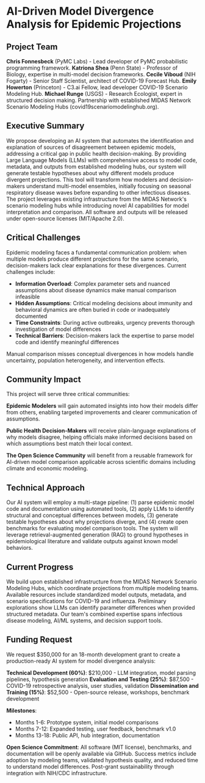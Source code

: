 # AI-Driven Model Divergence Analysis for Epidemic Projections

## Project Team

**Chris Fonnesbeck** (PyMC Labs) - Lead developer of PyMC probabilistic programming framework. **Katriona Shea** (Penn State) - Professor of Biology, expertise in multi-model decision frameworks. **Cecile Viboud** (NIH Fogarty) - Senior Staff Scientist, architect of COVID-19 Forecast Hub. **Emily Howerton** (Princeton) - C3.ai Fellow, lead developer COVID-19 Scenario Modeling Hub. **Michael Runge** (USGS) - Research Ecologist, expert in structured decision making. Partnership with established MIDAS Network Scenario Modeling Hubs (covid19scenariomodelinghub.org).

## Executive Summary

We propose developing an AI system that automates the identification and explanation of sources of disagreement between epidemic models, addressing a critical gap in public health decision-making. By providing Large Language Models (LLMs) with comprehensive access to model code, metadata, and outputs from established modeling hubs, our system will generate testable hypotheses about why different models produce divergent projections. This tool will transform how modelers and decision-makers understand multi-model ensembles, initially focusing on seasonal respiratory disease waves before expanding to other infectious diseases. The project leverages existing infrastructure from the MIDAS Network's scenario modeling hubs while introducing novel AI capabilities for model interpretation and comparison. All software and outputs will be released under open-source licenses (MIT/Apache 2.0).

## Critical Challenges

Epidemic modeling faces a fundamental communication problem: when multiple models produce different projections for the same scenario, decision-makers lack clear explanations for these divergences. Current challenges include:

- **Information Overload**: Complex parameter sets and nuanced assumptions about disease dynamics make manual comparison infeasible
- **Hidden Assumptions**: Critical modeling decisions about immunity and behavioral dynamics are often buried in code or inadequately documented
- **Time Constraints**: During active outbreaks, urgency prevents thorough investigation of model differences
- **Technical Barriers**: Decision-makers lack the expertise to parse model code and identify meaningful differences

Manual comparison misses conceptual divergences in how models handle uncertainty, population heterogeneity, and intervention effects.

## Community Impact

This project will serve three critical communities:

**Epidemic Modelers** will gain automated insights into how their models differ from others, enabling targeted improvements and clearer communication of assumptions.

**Public Health Decision-Makers** will receive plain-language explanations of why models disagree, helping officials make informed decisions based on which assumptions best match their local context.

**The Open Science Community** will benefit from a reusable framework for AI-driven model comparison applicable across scientific domains including climate and economic modeling.

## Technical Approach

Our AI system will employ a multi-stage pipeline: (1) parse epidemic model code and documentation using automated tools, (2) apply LLMs to identify structural and conceptual differences between models, (3) generate testable hypotheses about why projections diverge, and (4) create open benchmarks for evaluating model comparison tools. The system will leverage retrieval-augmented generation (RAG) to ground hypotheses in epidemiological literature and validate outputs against known model behaviors.

## Current Progress

We build upon established infrastructure from the MIDAS Network Scenario Modeling Hubs, which coordinate projections from multiple modeling teams. Available resources include standardized model outputs, metadata, and scenario specifications for COVID-19 and influenza. Preliminary explorations show LLMs can identify parameter differences when provided structured metadata. Our team's combined expertise spans infectious disease modeling, AI/ML systems, and decision support tools.

## Funding Request

We request $350,000 for an 18-month development grant to create a production-ready AI system for model divergence analysis:

**Technical Development (60%)**: $210,000 - LLM integration, model parsing pipelines, hypothesis generation
**Evaluation and Testing (25%)**: $87,500 - COVID-19 retrospective analysis, user studies, validation
**Dissemination and Training (15%)**: $52,500 - Open-source release, workshops, benchmark development

**Milestones**: 
- Months 1-6: Prototype system, initial model comparisons
- Months 7-12: Expanded testing, user feedback, benchmark v1.0
- Months 13-18: Public API, hub integration, documentation

**Open Science Commitment**: All software (MIT license), benchmarks, and documentation will be openly available via GitHub. Success metrics include adoption by modeling teams, validated hypothesis quality, and reduced time to understand model differences. Post-grant sustainability through integration with NIH/CDC infrastructure.